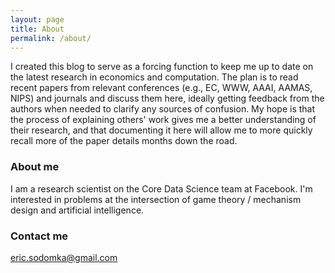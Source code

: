 ```yaml
---
layout: page
title: About
permalink: /about/
---
```


I created this blog to serve as a forcing function to keep me up to date on the latest research in economics and computation. The plan is to read recent papers from relevant conferences (e.g., EC, WWW, AAAI, AAMAS, NIPS) and journals and discuss them here, ideally getting feedback from the authors when needed to clarify any sources of confusion. My hope is that the process of explaining others' work gives me a better understanding of their research, and that documenting it here will allow me to more quickly recall more of the paper details months down the road. 


### About me 

I am a research scientist on the Core Data Science team at Facebook. I'm interested in problems at the intersection of game theory / mechanism design and artificial intelligence.

### Contact me

[eric.sodomka@gmail.com](mailto:eric.sodomka@gmail.com)
